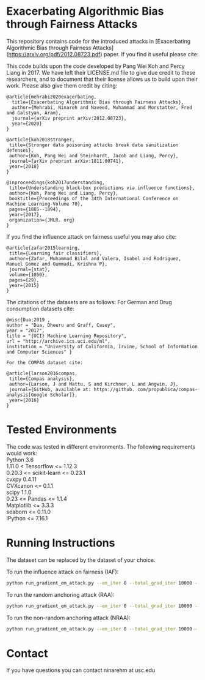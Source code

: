 # Exacerbating Algorithmic Bias through Fairness Attacks
This repository contains code for the introduced attacks in [Exacerbating Algorithmic Bias through Fairness Attacks] (https://arxiv.org/pdf/2012.08723.pdf) paper. If you find it useful please cite:

This code builds upon the code developed by Pang Wei Koh and Percy Liang in 2017. We have left their LICENSE.md file to give due credit to these researchers, and to document that their license allows us to build upon their work. Please also give them credit by citing: 
```
@article{mehrabi2020exacerbating,
  title={Exacerbating Algorithmic Bias through Fairness Attacks},
  author={Mehrabi, Ninareh and Naveed, Muhammad and Morstatter, Fred and Galstyan, Aram},
  journal={arXiv preprint arXiv:2012.08723},
  year={2020}
}
```
 ```
@article{koh2018stronger,
  title={Stronger data poisoning attacks break data sanitization defenses},
  author={Koh, Pang Wei and Steinhardt, Jacob and Liang, Percy},
  journal={arXiv preprint arXiv:1811.00741},
  year={2018}
}
 ```
 ```
@inproceedings{koh2017understanding,
  title={Understanding black-box predictions via influence functions},
  author={Koh, Pang Wei and Liang, Percy},
  booktitle={Proceedings of the 34th International Conference on Machine Learning-Volume 70},
  pages={1885--1894},
  year={2017},
  organization={JMLR. org}
}
 ```

If you find the influence attack on fairness useful you may also cite:
 ```
@article{zafar2015learning,
  title={Learning fair classifiers},
  author={Zafar, Muhammad Bilal and Valera, Isabel and Rodriguez, Manuel Gomez and Gummadi, Krishna P},
  journal={stat},
  volume={1050},
  pages={29},
  year={2015}
}
 ```
The citations of the datasets are as follows:
	For German and Drug consumption datasets cite:
 ```
@misc{Dua:2019 ,
author = "Dua, Dheeru and Graff, Casey",
year = "2017",
title = "{UCI} Machine Learning Repository",
url = "http://archive.ics.uci.edu/ml",
institution = "University of California, Irvine, School of Information and Computer Sciences" }
 ```
	For the COMPAS dataset cite:
 ```
@article{larson2016compas,
  title={Compas analysis},
  author={Larson, J and Mattu, S and Kirchner, L and Angwin, J},
  journal={GitHub, available at: https://github. com/propublica/compas-analysis[Google Scholar]},
  year={2016}
}
 ```
# Tested Environments 
The code was tested in different environments. The following requirements would work:  
Python 3.6  
1.11.0 < Tensorflow <= 1.12.3  
0.20.3 <= scikit-learn <= 0.23.1  
cvxpy 0.4.11  
CVXcanon <= 0.1.1  
scipy 1.1.0  
0.23 <= Pandas <= 1.1.4  
Matplotlib <= 3.3.3  
seaborn <= 0.11.0  
IPython <= 7.16.1  


# Running Instructions
The dataset can be replaced by the dataset of your choice.

To run the influence attack on fairness (IAF):
```bash
python run_gradient_em_attack.py --em_iter 0 --total_grad_iter 10000 --dataset german --use_slab --epsilon 0.1 --method IAF --sensitive_feature_idx 36 --sensitive_attr_filename german_group_label.npz
```

To run the random anchoring attack (RAA):
```bash
python run_gradient_em_attack.py --em_iter 0 --total_grad_iter 10000 --dataset german --use_slab --epsilon 0.1 --method RAA --sensitive_feature_idx 36 --sensitive_attr_filename german_group_label.npz
```

To run the non-random anchoring attack (NRAA):
```bash
python run_gradient_em_attack.py --em_iter 0 --total_grad_iter 10000 --dataset german --use_slab --epsilon 0.1 --method NRAA --sensitive_feature_idx 36 --sensitive_attr_filename german_group_label.npz
```

# Contact  
If you have questions you can contact ninarehm at usc.edu
